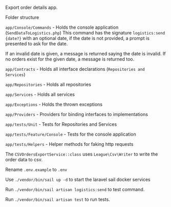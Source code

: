 Export order details app.

Folder structure

`app/Console/Commands` - Holds the console application (`SendDataToLogistics.php`)
This command has the signature `logistics:send {date?}` with an optional date, if the date is not provided, a prompt is
presented to ask for the date.

If an invalid date is given, a message is returned saying the date is invalid. If no orders exist for the given date, a
message is returned too.

`app/Contracts` - Holds all interface declarations (`Repositories and Services`)

`app/Repositories` - Holds all repositories

`app/Services` - Holds all services

`app/Exceptions` - Holds the thrown exceptions

`app/Providers` - Providers for binding interfaces to implementations

`app/tests/Unit` - Tests for Repositories and Services

`app/tests/Feature/Console` - Tests for the console application

`app/tests/Helpers` - Helper methods for faking http requests

The `CSVOrdersExportService::class` uses `League\Csv\Writer` to write the order data to csv.

Rename `.env.example` to `.env`

Use `./vendor/bin/sail up -d` to start the laravel sail docker services

Run `./vendor/bin/sail artisan logistics:send` to test command.

Run `./vendor/bin/sail artisan test` to run tests.
